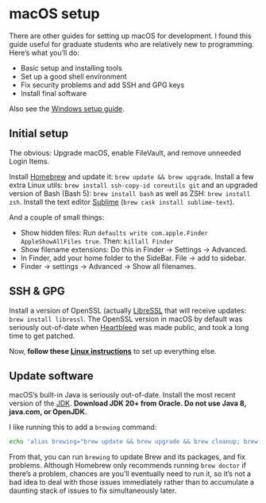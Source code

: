 # macOS setup

There are other guides for setting up macOS for development.
I found this guide useful for graduate students who are relatively new to programming.
Here’s what you’ll do:

- Basic setup and installing tools
- Set up a good shell environment
- Fix security problems and add SSH and GPG keys
- Install final software

Also see the [Windows setup guide](https://dmyersturnbull.github.io/windows-setup/).

## Initial setup

The obvious: Upgrade macOS, enable FileVault, and remove unneeded Login Items.

Install [Homebrew](https://brew.sh/) and update it: `brew update && brew upgrade`.
Install a few extra Linux utils: `brew install ssh-copy-id coreutils git` and an upgraded version of Bash (Bash 5):
`brew install bash` as well as ZSH: `brew install zsh`.
Install the text editor [Sublime](https://www.sublimetext.com/) (`brew cask install sublime-text`).

And a couple of small things:

- Show hidden files: Run `defaults write com.apple.Finder AppleShowAllFiles true`.
  Then: `killall Finder`
- Show filename extensions: Do this in Finder → Settings → Advanced.
- In Finder, add your home folder to the SideBar. File → add to sidebar.
- Finder → settings → Advanced → Show all filenames.

## SSH & GPG

Install a version of OpenSSL (actually [LibreSSL](https://www.libressl.org/) that will receive updates:
`brew install libressl`.
The OpenSSL version in macOS by default was seriously out-of-date when
[Heartbleed](https://heartbleed.com/) was made public, and took a long time to  get patched.

Now, **follow these [Linux instructions](https://dmyersturnbull.github.io/linux-setup/)** to set up everything else.

## Update software

macOS’s built-in Java is seriously out-of-date.
Install the most recent version of the [JDK](https://www.oracle.com/java/technologies/downloads/).
**Download JDK 20+ from Oracle. Do not use Java 8, java.com, or OpenJDK.**

I like running this to add a `brewing` command:

```bash
echo 'alias brewing="brew update && brew upgrade && brew cleanup; brew doctor"' >> ~/.commonrc
```

From that, you can run `brewing` to update Brew and its packages, and fix problems.
Although Homebrew only recommends running `brew doctor` if there’s a problem, chances are you’ll
eventually need to run it, so it’s not a bad idea to deal with those issues immediately rather than
to accumulate a daunting stack of issues to fix simultaneously later.
